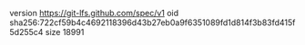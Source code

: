 version https://git-lfs.github.com/spec/v1
oid sha256:722cf59b4c4692118396d43b27eb0a9f6351089fd1d814f3b83fd415f5d255c4
size 18991
